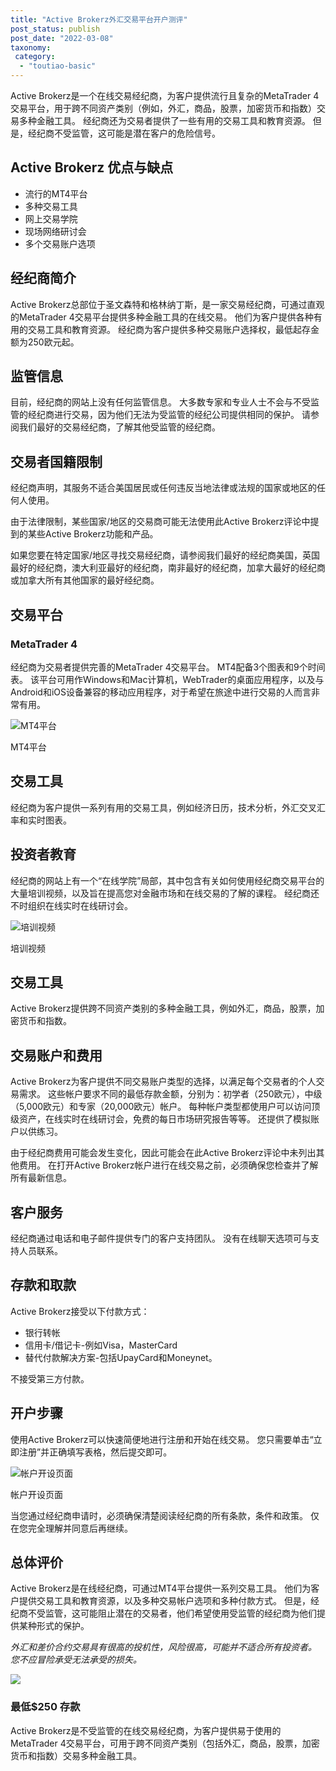 ```yaml
---
title: "Active Brokerz外汇交易平台开户测评"
post_status: publish
post_date: "2022-03-08"
taxonomy:
 category: 
  - "toutiao-basic"
---
```


Active Brokerz是一个在线交易经纪商，为客户提供流行且复杂的MetaTrader 4交易平台，用于跨不同资产类别（例如，外汇，商品，股票，加密货币和指数）交易多种金融工具。 经纪商还为交易者提供了一些有用的交易工具和教育资源。 但是，经纪商不受监管，这可能是潜在客户的危险信号。

## Active Brokerz 优点与缺点
- 流行的MT4平台
- 多种交易工具
- 网上交易学院
- 现场网络研讨会
- 多个交易账户选项


## 经纪商简介

Active Brokerz总部位于圣文森特和格林纳丁斯，是一家交易经纪商，可通过直观的MetaTrader 4交易平台提供多种金融工具的在线交易。 他们为客户提供各种有用的交易工具和教育资源。 经纪商为客户提供多种交易账户选择权，最低起存金额为250欧元起。

## 监管信息

目前，经纪商的网站上没有任何监管信息。 大多数专家和专业人士不会与不受监管的经纪商进行交易，因为他们无法为受监管的经纪公司提供相同的保护。 请参阅我们最好的交易经纪商，了解其他受监管的经纪商。

## 交易者国籍限制

经纪商声明，其服务不适合美国居民或任何违反当地法律或法规的国家或地区的任何人使用。

由于法律限制，某些国家/地区的交易商可能无法使用此Active Brokerz评论中提到的某些Active Brokerz功能和产品。

如果您要在特定国家/地区寻找交易经纪商，请参阅我们最好的经纪商美国，英国最好的经纪商，澳大利亚最好的经纪商，南非最好的经纪商，加拿大最好的经纪商或加拿大所有其他国家的最好经纪商。

## 交易平台

### **MetaTrader 4**

经纪商为交易者提供完善的MetaTrader 4交易平台。 MT4配备3个图表和9个时间表。 该平台可用作Windows和Mac计算机，WebTrader的桌面应用程序，以及与Android和iOS设备兼容的移动应用程序，对于希望在旅途中进行交易的人而言非常有用。

![MT4平台](https://cdn.fendou.la/funstoutiao/2020/11/Active-Brokerz-Review-MT4-Platform.jpg "MT4平台")

MT4平台

## 交易工具

经纪商为客户提供一系列有用的交易工具，例如经济日历，技术分析，外汇交叉汇率和实时图表。

## 投资者教育

经纪商的网站上有一个“在线学院”局部，其中包含有关如何使用经纪商交易平台的大量培训视频，以及旨在提高您对金融市场和在线交易的了解的课程。 经纪商还不时组织在线实时在线研讨会。

![培训视频](https://cdn.fendou.la/funstoutiao/2020/11/Active-Brokerz-Review-Training-Videos-.jpg "培训视频")

培训视频

## 交易工具

Active Brokerz提供跨不同资产类别的多种金融工具，例如外汇，商品，股票，加密货币和指数。

## 交易账户和费用

Active Brokerz为客户提供不同交易账户类型的选择，以满足每个交易者的个人交易需求。 这些帐户要求不同的最低存款金额，分别为：初学者（250欧元），中级（5,000欧元）和专家（20,000欧元）帐户。 每种帐户类型都使用户可以访问顶级资产，在线实时在线研讨会，免费的每日市场研究报告等等。 还提供了模拟账户以供练习。

由于经纪商费用可能会发生变化，因此可能会在此Active Brokerz评论中未列出其他费用。 在打开Active Brokerz帐户进行在线交易之前，必须确保您检查并了解所有最新信息。

## 客户服务

经纪商通过电话和电子邮件提供专门的客户支持团队。 没有在线聊天选项可与支持人员联系。

## 存款和取款

Active Brokerz接受以下付款方式：
- 银行转帐
- 信用卡/借记卡-例如Visa，MasterCard
- 替代付款解决方案-包括UpayCard和Moneynet。

不接受第三方付款。

## 开户步骤

使用Active Brokerz可以快速简便地进行注册和开始在线交易。 您只需要单击“立即注册”并正确填写表格，然后提交即可。

![帐户开设页面](https://cdn.fendou.la/funstoutiao/2020/11/Active-Brokerz-Review-Account-Opening-Page-540x1024.jpg "帐户开设页面")

帐户开设页面

当您通过经纪商申请时，必须确保清楚阅读经纪商的所有条款，条件和政策。 仅在您完全理解并同意后再继续。

## 总体评价

Active Brokerz是在线经纪商，可通过MT4平台提供一系列交易工具。 他们为客户提供交易工具和教育资源，以及多种交易帐户选项和多种付款方式。 但是，经纪商不受监管，这可能阻止潜在的交易者，他们希望使用受监管的经纪商为他们提供某种形式的保护。

_外汇和差价合约交易具有很高的投机性，风险很高，可能并不适合所有投资者。 您不应冒险承受无法承受的损失。_

![](https://cdn.fendou.la/funstoutiao/2020/11/Active-Brokerz-Logo.png)

### 最低$250 存款

Active Brokerz是不受监管的在线交易经纪商，为客户提供易于使用的MetaTrader 4交易平台，可用于跨不同资产类别（包括外汇，商品，股票，加密货币和指数）交易多种金融工具。

